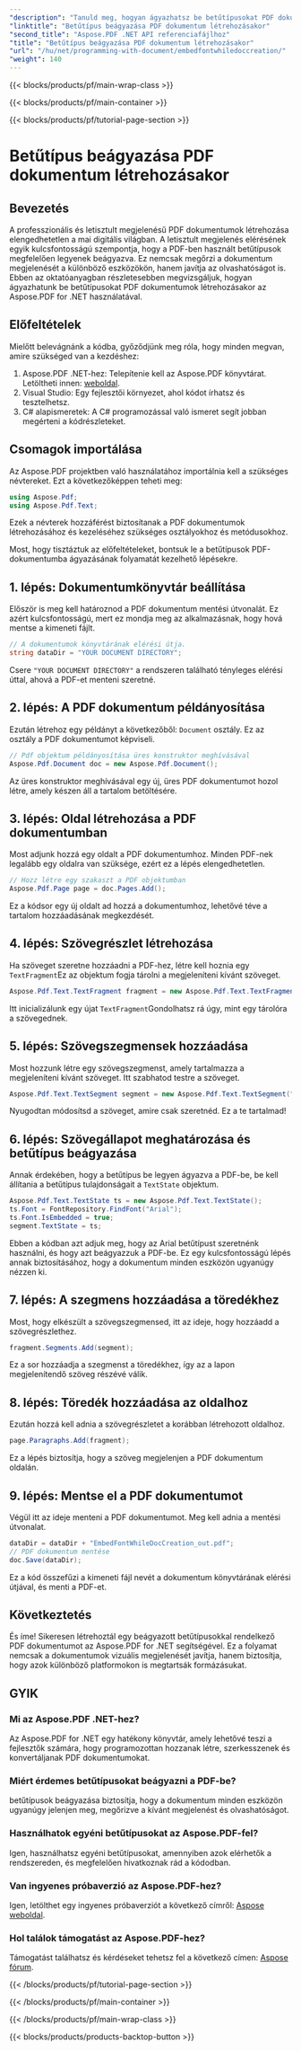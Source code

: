 ```yaml
---
"description": "Tanuld meg, hogyan ágyazhatsz be betűtípusokat PDF dokumentumokba az Aspose.PDF for .NET használatával ezzel a lépésről lépésre szóló útmutatóval. Javítsd PDF-ed megjelenését."
"linktitle": "Betűtípus beágyazása PDF dokumentum létrehozásakor"
"second_title": "Aspose.PDF .NET API referenciafájlhoz"
"title": "Betűtípus beágyazása PDF dokumentum létrehozásakor"
"url": "/hu/net/programming-with-document/embedfontwhiledoccreation/"
"weight": 140
---
```


{{< blocks/products/pf/main-wrap-class >}}

{{< blocks/products/pf/main-container >}}

{{< blocks/products/pf/tutorial-page-section >}}

# Betűtípus beágyazása PDF dokumentum létrehozásakor

## Bevezetés

A professzionális és letisztult megjelenésű PDF dokumentumok létrehozása elengedhetetlen a mai digitális világban. A letisztult megjelenés elérésének egyik kulcsfontosságú szempontja, hogy a PDF-ben használt betűtípusok megfelelően legyenek beágyazva. Ez nemcsak megőrzi a dokumentum megjelenését a különböző eszközökön, hanem javítja az olvashatóságot is. Ebben az oktatóanyagban részletesebben megvizsgáljuk, hogyan ágyazhatunk be betűtípusokat PDF dokumentumok létrehozásakor az Aspose.PDF for .NET használatával. 

## Előfeltételek

Mielőtt belevágnánk a kódba, győződjünk meg róla, hogy minden megvan, amire szükséged van a kezdéshez:

1. Aspose.PDF .NET-hez: Telepítenie kell az Aspose.PDF könyvtárat. Letöltheti innen: [weboldal](https://releases.aspose.com/pdf/net/).
2. Visual Studio: Egy fejlesztői környezet, ahol kódot írhatsz és tesztelhetsz.
3. C# alapismeretek: A C# programozással való ismeret segít jobban megérteni a kódrészleteket.

## Csomagok importálása

Az Aspose.PDF projektben való használatához importálnia kell a szükséges névtereket. Ezt a következőképpen teheti meg:

```csharp
using Aspose.Pdf;
using Aspose.Pdf.Text;
```

Ezek a névterek hozzáférést biztosítanak a PDF dokumentumok létrehozásához és kezeléséhez szükséges osztályokhoz és metódusokhoz.

Most, hogy tisztáztuk az előfeltételeket, bontsuk le a betűtípusok PDF-dokumentumba ágyazásának folyamatát kezelhető lépésekre.

## 1. lépés: Dokumentumkönyvtár beállítása

Először is meg kell határoznod a PDF dokumentum mentési útvonalát. Ez azért kulcsfontosságú, mert ez mondja meg az alkalmazásnak, hogy hová mentse a kimeneti fájlt.

```csharp
// A dokumentumok könyvtárának elérési útja.
string dataDir = "YOUR DOCUMENT DIRECTORY";
```

Csere `"YOUR DOCUMENT DIRECTORY"` a rendszeren található tényleges elérési úttal, ahová a PDF-et menteni szeretné.

## 2. lépés: A PDF dokumentum példányosítása

Ezután létrehoz egy példányt a következőből: `Document` osztály. Ez az osztály a PDF dokumentumot képviseli.

```csharp
// Pdf objektum példányosítása üres konstruktor meghívásával
Aspose.Pdf.Document doc = new Aspose.Pdf.Document();
```

Az üres konstruktor meghívásával egy új, üres PDF dokumentumot hozol létre, amely készen áll a tartalom betöltésére.

## 3. lépés: Oldal létrehozása a PDF dokumentumban

Most adjunk hozzá egy oldalt a PDF dokumentumhoz. Minden PDF-nek legalább egy oldalra van szüksége, ezért ez a lépés elengedhetetlen.

```csharp
// Hozz létre egy szakaszt a PDF objektumban
Aspose.Pdf.Page page = doc.Pages.Add();
```

Ez a kódsor egy új oldalt ad hozzá a dokumentumhoz, lehetővé téve a tartalom hozzáadásának megkezdését.

## 4. lépés: Szövegrészlet létrehozása

Ha szöveget szeretne hozzáadni a PDF-hez, létre kell hoznia egy `TextFragment`Ez az objektum fogja tárolni a megjeleníteni kívánt szöveget.

```csharp
Aspose.Pdf.Text.TextFragment fragment = new Aspose.Pdf.Text.TextFragment("");
```

Itt inicializálunk egy újat `TextFragment`Gondolhatsz rá úgy, mint egy tárolóra a szövegednek.

## 5. lépés: Szövegszegmensek hozzáadása

Most hozzunk létre egy szövegszegmenst, amely tartalmazza a megjeleníteni kívánt szöveget. Itt szabhatod testre a szöveget.

```csharp
Aspose.Pdf.Text.TextSegment segment = new Aspose.Pdf.Text.TextSegment("This is a sample text using Custom font.");
```

Nyugodtan módosítsd a szöveget, amire csak szeretnéd. Ez a te tartalmad!

## 6. lépés: Szövegállapot meghatározása és betűtípus beágyazása

Annak érdekében, hogy a betűtípus be legyen ágyazva a PDF-be, be kell állítania a betűtípus tulajdonságait a `TextState` objektum.

```csharp
Aspose.Pdf.Text.TextState ts = new Aspose.Pdf.Text.TextState();
ts.Font = FontRepository.FindFont("Arial");
ts.Font.IsEmbedded = true;
segment.TextState = ts;
```

Ebben a kódban azt adjuk meg, hogy az Arial betűtípust szeretnénk használni, és hogy azt beágyazzuk a PDF-be. Ez egy kulcsfontosságú lépés annak biztosításához, hogy a dokumentum minden eszközön ugyanúgy nézzen ki.

## 7. lépés: A szegmens hozzáadása a töredékhez

Most, hogy elkészült a szövegszegmensed, itt az ideje, hogy hozzáadd a szövegrészlethez.

```csharp
fragment.Segments.Add(segment);
```

Ez a sor hozzáadja a szegmenst a töredékhez, így az a lapon megjelenítendő szöveg részévé válik.

## 8. lépés: Töredék hozzáadása az oldalhoz

Ezután hozzá kell adnia a szövegrészletet a korábban létrehozott oldalhoz.

```csharp
page.Paragraphs.Add(fragment);
```

Ez a lépés biztosítja, hogy a szöveg megjelenjen a PDF dokumentum oldalán.

## 9. lépés: Mentse el a PDF dokumentumot

Végül itt az ideje menteni a PDF dokumentumot. Meg kell adnia a mentési útvonalat.

```csharp
dataDir = dataDir + "EmbedFontWhileDocCreation_out.pdf";
// PDF dokumentum mentése
doc.Save(dataDir);
```

Ez a kód összefűzi a kimeneti fájl nevét a dokumentum könyvtárának elérési útjával, és menti a PDF-et. 

## Következtetés

És íme! Sikeresen létrehoztál egy beágyazott betűtípusokkal rendelkező PDF dokumentumot az Aspose.PDF for .NET segítségével. Ez a folyamat nemcsak a dokumentumok vizuális megjelenését javítja, hanem biztosítja, hogy azok különböző platformokon is megtartsák formázásukat. 

## GYIK

### Mi az Aspose.PDF .NET-hez?
Az Aspose.PDF for .NET egy hatékony könyvtár, amely lehetővé teszi a fejlesztők számára, hogy programozottan hozzanak létre, szerkesszenek és konvertáljanak PDF dokumentumokat.

### Miért érdemes betűtípusokat beágyazni a PDF-be?
betűtípusok beágyazása biztosítja, hogy a dokumentum minden eszközön ugyanúgy jelenjen meg, megőrizve a kívánt megjelenést és olvashatóságot.

### Használhatok egyéni betűtípusokat az Aspose.PDF-fel?
Igen, használhatsz egyéni betűtípusokat, amennyiben azok elérhetők a rendszereden, és megfelelően hivatkoznak rád a kódodban.

### Van ingyenes próbaverzió az Aspose.PDF-hez?
Igen, letölthet egy ingyenes próbaverziót a következő címről: [Aspose weboldal](https://releases.aspose.com/).

### Hol találok támogatást az Aspose.PDF-hez?
Támogatást találhatsz és kérdéseket tehetsz fel a következő címen: [Aspose fórum](https://forum.aspose.com/c/pdf/10).

{{< /blocks/products/pf/tutorial-page-section >}}

{{< /blocks/products/pf/main-container >}}

{{< /blocks/products/pf/main-wrap-class >}}

{{< blocks/products/products-backtop-button >}}